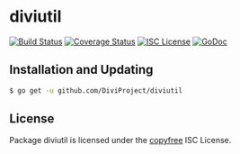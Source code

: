 # diviutil

[![Build Status](http://img.shields.io/travis/DiviProject/diviutil.svg)](https://travis-ci.org/DiviProject/diviutil)
[![Coverage Status](http://img.shields.io/coveralls/DiviProject/diviutil.svg)](https://coveralls.io/r/DiviProject/diviutil?branch=master)
[![ISC License](http://img.shields.io/badge/license-ISC-blue.svg)](http://copyfree.org)
[![GoDoc](http://img.shields.io/badge/godoc-reference-blue.svg)](http://godoc.org/github.com/DiviProject/diviutil)

## Installation and Updating

```bash
$ go get -u github.com/DiviProject/diviutil
```

## License

Package diviutil is licensed under the [copyfree](http://copyfree.org) ISC License.
